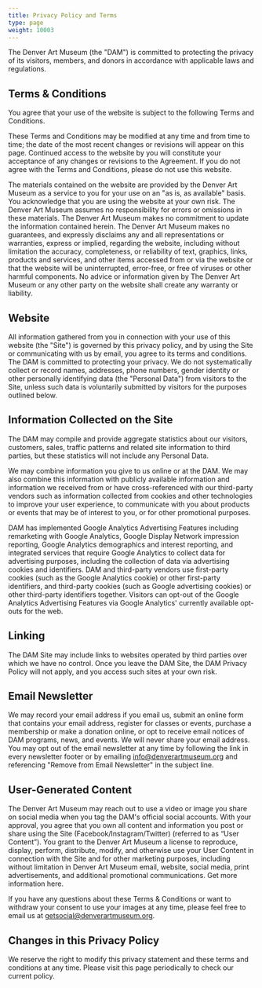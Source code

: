 ```yaml
---
title: Privacy Policy and Terms
type: page
weight: 10003
---
```


The Denver Art Museum (the "DAM") is committed to protecting the privacy of its visitors, members, and donors in accordance with applicable laws and regulations.

## Terms & Conditions

You agree that your use of the website is subject to the following Terms and Conditions.

These Terms and Conditions may be modified at any time and from time to time; the date of the most recent changes or revisions will appear on this page. Continued access to the website by you will constitute your acceptance of any changes or revisions to the Agreement. If you do not agree with the Terms and Conditions, please do not use this website.

The materials contained on the website are provided by the Denver Art Museum as a service to you for your use on an "as is, as available" basis. You acknowledge that you are using the website at your own risk. The Denver Art Museum assumes no responsibility for errors or omissions in these materials. The Denver Art Museum makes no commitment to update the information contained herein. The Denver Art Museum makes no guarantees, and expressly disclaims any and all representations or warranties, express or implied, regarding the website, including without limitation the accuracy, completeness, or reliability of text, graphics, links, products and services, and other items accessed from or via the website or that the website will be uninterrupted, error-free, or free of viruses or other harmful components. No advice or information given by The Denver Art Museum or any other party on the website shall create any warranty or liability.

## Website

All information gathered from you in connection with your use of this website (the "Site") is governed by this privacy policy, and by using the Site or communicating with us by email, you agree to its terms and conditions. The DAM is committed to protecting your privacy. We do not systematically collect or record names, addresses, phone numbers, gender identity or other personally identifying data (the "Personal Data") from visitors to the Site, unless such data is voluntarily submitted by visitors for the purposes outlined below.

## Information Collected on the Site

The DAM may compile and provide aggregate statistics about our visitors, customers, sales, traffic patterns and related site information to third parties, but these statistics will not include any Personal Data.

We may combine information you give to us online or at the DAM. We may also combine this information with publicly available information and information we received from or have cross-referenced with our third-party vendors such as information collected from cookies and other technologies to improve your user experience, to communicate with you about products or events that may be of interest to you, or for other promotional purposes.

DAM has implemented Google Analytics Advertising Features including remarketing with Google Analytics, Google Display Network impression reporting, Google Analytics demographics and interest reporting, and integrated services that require Google Analytics to collect data for advertising purposes, including the collection of data via advertising cookies and identifiers. DAM and third-party vendors use first-party cookies (such as the Google Analytics cookie) or other first-party identifiers, and third-party cookies (such as Google advertising cookies) or other third-party identifiers together. Visitors can opt-out of the Google Analytics Advertising Features via Google Analytics' currently available opt-outs for the web.

## Linking

The DAM Site may include links to websites operated by third parties over which we have no control. Once you leave the DAM Site, the DAM Privacy Policy will not apply, and you access such sites at your own risk.

## Email Newsletter

We may record your email address if you email us, submit an online form that contains your email address, register for classes or events, purchase a membership or make a donation online, or opt to receive email notices of DAM programs, news, and events. We will never share your email address. You may opt out of the email newsletter at any time by following the link in every newsletter footer or by emailing info@denverartmuseum.org and referencing "Remove from Email Newsletter" in the subject line.

## User-Generated Content

The Denver Art Museum may reach out to use a video or image you share on social media when you tag the DAM's official social accounts. With your approval, you agree that you own all content and information you post or share using the Site (Facebook/Instagram/Twitter) (referred to as “User Content”). You grant to the Denver Art Museum a license to reproduce, display, perform, distribute, modify, and otherwise use your User Content in connection with the Site and for other marketing purposes, including without limitation in Denver Art Museum email, website, social media, print advertisements, and additional promotional communications. Get more information here.

If you have any questions about these Terms & Conditions or want to withdraw your consent to use your images at any time, please feel free to email us at getsocial@denverartmuseum.org.

## Changes in this Privacy Policy

We reserve the right to modify this privacy statement and these terms and conditions at any time. Please visit this page periodically to check our current policy.
